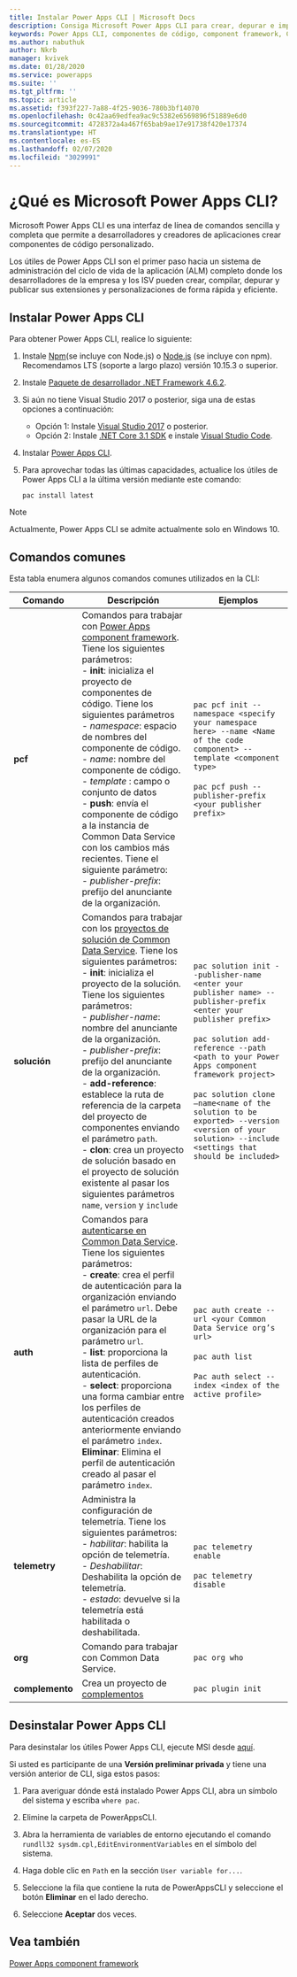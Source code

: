 ```yaml
---
title: Instalar Power Apps CLI | Microsoft Docs
description: Consiga Microsoft Power Apps CLI para crear, depurar e implementar componentes de código con Power Apps component framework.
keywords: Power Apps CLI, componentes de código, component framework, CLI
ms.author: nabuthuk
author: Nkrb
manager: kvivek
ms.date: 01/28/2020
ms.service: powerapps
ms.suite: ''
ms.tgt_pltfrm: ''
ms.topic: article
ms.assetid: f393f227-7a88-4f25-9036-780b3bf14070
ms.openlocfilehash: 0c42aa69edfea9ac9c5382e6569896f51889e6d0
ms.sourcegitcommit: 4728372a4a467f65bab9ae17e91738f420e17374
ms.translationtype: HT
ms.contentlocale: es-ES
ms.lasthandoff: 02/07/2020
ms.locfileid: "3029991"
---
```

# <a name="what-is-microsoft-power-apps-cli"></a>¿Qué es Microsoft Power Apps CLI? 

Microsoft Power Apps CLI es una interfaz de línea de comandos sencilla y completa que permite a desarrolladores y creadores de aplicaciones crear componentes de código personalizado. 

Los útiles de Power Apps CLI son el primer paso hacia un sistema de administración del ciclo de vida de la aplicación (ALM) completo donde los desarrolladores de la empresa y los ISV pueden crear, compilar, depurar y publicar sus extensiones y personalizaciones de forma rápida y eficiente.  

## <a name="install-power-apps-cli"></a>Instalar Power Apps CLI

Para obtener Power Apps CLI, realice lo siguiente:

1. Instale [Npm](https://www.npmjs.com/get-npm)(se incluye con Node.js) o [Node.js](https://nodejs.org/en/) (se incluye con npm). Recomendamos LTS (soporte a largo plazo) versión 10.15.3 o superior.

1. Instale [Paquete de desarrollador .NET Framework 4.6.2](https://dotnet.microsoft.com/download/dotnet-framework/net462). 

1. Si aún no tiene Visual Studio 2017 o posterior, siga una de estas opciones a continuación:
   - Opción 1: Instale [Visual Studio 2017](https://docs.microsoft.com/visualstudio/install/install-visual-studio?view=vs-2017) o posterior.
   - Opción 2: Instale [.NET Core 3.1 SDK](https://dotnet.microsoft.com/download/dotnet-core/current) e instale [Visual Studio Code](https://code.visualstudio.com/Download).

1. Instalar [Power Apps CLI](https://aka.ms/PowerAppsCLI).

1. Para aprovechar todas las últimas capacidades, actualice los útiles de Power Apps CLI a la última versión mediante este comando:

    ```CLI
    pac install latest
    ```

> [!NOTE]
> Actualmente, Power Apps CLI se admite actualmente solo en Windows 10.

## <a name="common-commands"></a>Comandos comunes

Esta tabla enumera algunos comandos comunes utilizados en la CLI:

|Comando|Descripción|Ejemplos|
|------|-----------|--------|
|**pcf**|Comandos para trabajar con [Power Apps component framework](/powerapps/developer/component-framework/overview). Tiene los siguientes parámetros: <br/> - **init**: inicializa el proyecto de componentes de código. Tiene los siguientes parámetros <br/> - *namespace*: espacio de nombres del componente de código. <br/> - *name*: nombre del componente de código. <br/> - *template* : campo o conjunto de datos <br/> - **push**: envía el componente de código a la instancia de Common Data Service con los cambios más recientes. Tiene el siguiente parámetro: <br/> - *publisher-prefix*: prefijo del anunciante de la organización.| `pac pcf init --namespace <specify your namespace here> --name <Name of the code component> --template <component type>` <br/> <br/> `pac pcf push --publisher-prefix <your publisher prefix>`|
|**solución**|Comandos para trabajar con los [proyectos de solución de Common Data Service](/powerapps/maker/common-data-service/solutions-overview). Tiene los siguientes parámetros: <br/> - **init**: inicializa el proyecto de la solución. Tiene los siguientes parámetros:<br/>  - *publisher-name*: nombre del anunciante de la organización. <br/>  - *publisher-prefix*: prefijo del anunciante de la organización. <br/> - **add-reference**: establece la ruta de referencia de la carpeta del proyecto de componentes enviando el parámetro `path`.<br/> - **clon**: crea un proyecto de solución basado en el proyecto de solución existente al pasar los siguientes parámetros `name`, `version` y `include`|`pac solution init --publisher-name <enter your publisher name> --publisher-prefix <enter your publisher prefix>` <br/><br/> `pac solution add-reference --path <path to your Power Apps component framework project>`<br/><br/> `pac solution clone –name<name of the solution to be exported> --version <version of your solution> --include <settings that should be included>`|
|**auth**|Comandos para [autenticarse en Common Data Service](/powerapps/developer/component-framework/import-custom-controls#connecting-to-your-environment). Tiene los siguientes parámetros: <br/> - **create**: crea el perfil de autenticación para la organización enviando el parámetro `url`. Debe pasar la URL de la organización para el parámetro `url`. <br/> - **list**: proporciona la lista de perfiles de autenticación. <br/> - **select**: proporciona una forma cambiar entre los perfiles de autenticación creados anteriormente enviando el parámetro `index`.<br/>**Eliminar**: Elimina el perfil de autenticación creado al pasar el parámetro `index`.|`pac auth create --url <your Common Data Service org’s url>` <br/> <br/> `pac auth list` <br/><br/> `Pac auth select --index <index of the active profile>`|
|**telemetry**|Administra la configuración de telemetría. Tiene los siguientes parámetros: <br/>- *habilitar*: habilita la opción de telemetría.<br/> - *Deshabilitar*: Deshabilita la opción de telemetría.<br/> - *estado*: devuelve si la telemetría está habilitada o deshabilitada.|`pac telemetry enable` <br/><br/> `pac telemetry disable`|
|**org**|Comando para trabajar con Common Data Service.|`pac org who`|
|**complemento**|Crea un proyecto de [complementos](/powerapps/developer/common-data-service/plug-ins)|`pac plugin init`|

## <a name="uninstall-power-apps-cli"></a>Desinstalar Power Apps CLI

Para desinstalar los útiles Power Apps CLI, ejecute MSI desde [aquí](https://aka.ms/PowerAppsCLI).

Si usted es participante de una **Versión preliminar privada** y tiene una versión anterior de CLI, siga estos pasos:

1. Para averiguar dónde está instalado Power Apps CLI, abra un símbolo del sistema y escriba `where pac`.

1. Elimine la carpeta de PowerAppsCLI.

1. Abra la herramienta de variables de entorno ejecutando el comando `rundll32 sysdm.cpl,EditEnvironmentVariables` en el símbolo del sistema.

1. Haga doble clic en `Path` en la sección `User variable for...`.

1. Seleccione la fila que contiene la ruta de PowerAppsCLI y seleccione el botón **Eliminar** en el lado derecho.

1. Seleccione **Aceptar** dos veces.


## <a name="see-also"></a>Vea también

[Power Apps component framework](../component-framework/overview.md)